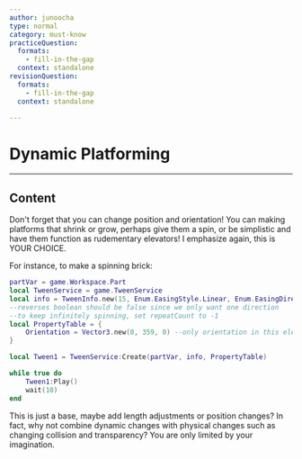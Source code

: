 ```yaml
---
author: junoocha
type: normal
category: must-know
practiceQuestion:
  formats:
    - fill-in-the-gap
  context: standalone
revisionQuestion:
  formats:
    - fill-in-the-gap
  context: standalone

---
```


# Dynamic Platforming

---

## Content

Don't forget that you can change position and orientation! You can making platforms that shrink or grow, perhaps give them a spin, or be simplistic and have them function as rudementary elevators! I emphasize again, this is YOUR CHOICE.

For instance, to make a spinning brick:
```lua
partVar = game.Workspace.Part
local TweenService = game.TweenService 
local info = TweenInfo.new(15, Enum.EasingStyle.Linear, Enum.EasingDirection.Out, -1, false, 0) 
--reverses boolean should be false since we only want one direction
--to keep infinitely spinning, set repeatCount to -1
local PropertyTable = { 
	Orientation = Vector3.new(0, 359, 0) --only orientation in this element, so use vector3
}

local Tween1 = TweenService:Create(partVar, info, PropertyTable)

while true do
	Tween1:Play()
	wait(10) 
end
```
This is just a base, maybe add length adjustments or position changes? In fact, why not combine dynamic changes with physical changes such as changing collision and transparency? You are only limited by your imagination.

